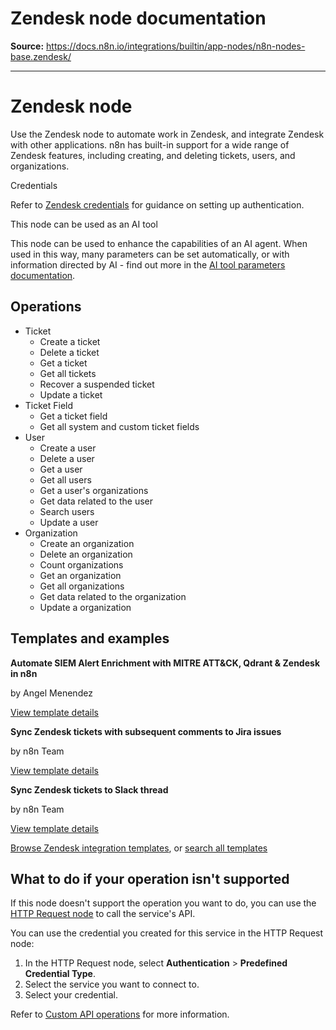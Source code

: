 # Zendesk node documentation

**Source:** https://docs.n8n.io/integrations/builtin/app-nodes/n8n-nodes-base.zendesk/

---

# Zendesk node

Use the Zendesk node to automate work in Zendesk, and integrate Zendesk with other applications. n8n has built-in support for a wide range of Zendesk features, including creating, and deleting tickets, users, and organizations.

Credentials

Refer to [Zendesk credentials](../../credentials/zendesk/) for guidance on setting up authentication.

This node can be used as an AI tool

This node can be used to enhance the capabilities of an AI agent. When used in this way, many parameters can be set automatically, or with information directed by AI - find out more in the [AI tool parameters documentation](../../../../advanced-ai/examples/using-the-fromai-function/).

## Operations

- Ticket
  - Create a ticket
  - Delete a ticket
  - Get a ticket
  - Get all tickets
  - Recover a suspended ticket
  - Update a ticket
- Ticket Field
  - Get a ticket field
  - Get all system and custom ticket fields
- User
  - Create a user
  - Delete a user
  - Get a user
  - Get all users
  - Get a user's organizations
  - Get data related to the user
  - Search users
  - Update a user
- Organization
  - Create an organization
  - Delete an organization
  - Count organizations
  - Get an organization
  - Get all organizations
  - Get data related to the organization
  - Update a organization

## Templates and examples

**Automate SIEM Alert Enrichment with MITRE ATT&CK, Qdrant & Zendesk in n8n**

by Angel Menendez

[View template details](https://n8n.io/workflows/2840-automate-siem-alert-enrichment-with-mitre-attandck-qdrant-and-zendesk-in-n8n/)

**Sync Zendesk tickets with subsequent comments to Jira issues**

by n8n Team

[View template details](https://n8n.io/workflows/1833-sync-zendesk-tickets-with-subsequent-comments-to-jira-issues/)

**Sync Zendesk tickets to Slack thread**

by n8n Team

[View template details](https://n8n.io/workflows/1820-sync-zendesk-tickets-to-slack-thread/)

[Browse Zendesk integration templates](https://n8n.io/integrations/zendesk/), or [search all templates](https://n8n.io/workflows/)

## What to do if your operation isn't supported

If this node doesn't support the operation you want to do, you can use the [HTTP Request node](../../core-nodes/n8n-nodes-base.httprequest/) to call the service's API.

You can use the credential you created for this service in the HTTP Request node:

1. In the HTTP Request node, select **Authentication** > **Predefined Credential Type**.
2. Select the service you want to connect to.
3. Select your credential.

Refer to [Custom API operations](../../../custom-operations/) for more information.
